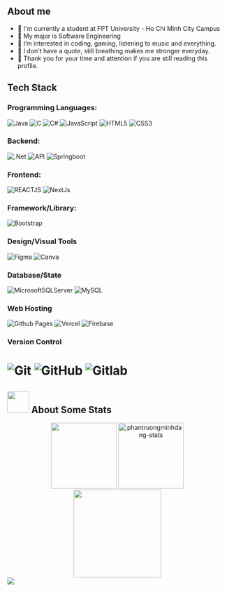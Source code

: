 ## About me
- 🏫 I'm currently a student at FPT University - Ho Chi Minh City Campus
- 📖 My major is Software Engineering
- 👀 I’m interested in coding, gaming, listening to music and everything.
- 💞️ I don't have a quote, still breathing makes me stronger everyday.
- 🎁 Thank you for your time and attention if you are still reading this profile.
## Tech Stack
### Programming Languages:
 ![Java](https://img.shields.io/badge/java-%23323330.svg?style=for-the-badge&logo=java&logoColor=white) 
 ![C](https://img.shields.io/badge/c-%23323330.svg?style=for-the-badge&logo=c&logoColor=white) 
 ![C#](https://img.shields.io/badge/c%23-%23323330.svg?style=for-the-badge&logo=c-sharp&logoColor=white)
 ![JavaScript](https://img.shields.io/badge/javascript-%23323330.svg?style=for-the-badge&logo=javascript)
 ![HTML5](https://img.shields.io/badge/html5-%23323330.svg?style=for-the-badge&logo=html5&logoColor=white) 
 ![CSS3](https://img.shields.io/badge/css3-%23323330.svg?style=for-the-badge&logo=css3&logoColor=white) 
### Backend:
 ![.Net](https://img.shields.io/badge/.NET-%23323330?style=for-the-badge&logo=.net&logoColor=white) 
 ![API](https://img.shields.io/badge/API-%23323330?style=for-the-badge&logo=fastapi&logoColor=white)
 ![Springboot](https://img.shields.io/badge/SpringBoot-%23323330?style=for-the-badge&logo=Spring&logoColor=white)
### Frontend:
 ![REACTJS](https://img.shields.io/badge/-ReactJs-61DAFB?logo=react&logoColor=white&style=for-the-badge)
 ![NextJs](https://img.shields.io/badge/next.js-000000?style=for-the-badge&logo=nextdotjs&logoColor=white)
### Framework/Library:
 ![Bootstrap](https://img.shields.io/badge/bootstrap-%23323330.svg?style=for-the-badge&logo=bootstrap&logoColor=white) 
### Design/Visual Tools
 ![Figma](https://img.shields.io/badge/figma-%23323330.svg?style=for-the-badge&logo=figma&logoColor=white) 
 ![Canva](https://img.shields.io/badge/canva-%23323330.svg?style=for-the-badge&logo=canva&logoColor=white)
### Database/State
 ![MicrosoftSQLServer](https://img.shields.io/badge/Microsoft%20SQL%20Sever-%23323330?style=for-the-badge&logo=microsoft%20sql%20server&logoColor=white) 
 ![MySQL](https://shields.io/badge/My%20SQL-%23323330?logo=mysql&style=for-the-badge&logoColor=white)
### Web Hosting
 ![Github Pages](https://img.shields.io/badge/Github%20Pages-%23323330?style=for-the-badge&logo=github%20pages&logoColor=white) 
 ![Vercel](https://img.shields.io/badge/Vercel-000000?style=for-the-badge&logo=vercel&logoColor=white)
 ![Firebase](https://img.shields.io/badge/firebase-ffca28?style=for-the-badge&logo=firebase&logoColor=black)
### Version Control
 ![Git](https://img.shields.io/badge/git-%23323330.svg?style=for-the-badge&logo=git&logoColor=white) 
 ![GitHub](https://img.shields.io/badge/github-%23121011.svg?style=for-the-badge&logo=github&logoColor=white)
 ![Gitlab](https://img.shields.io/badge/gitlab-%23121011.svg?style=for-the-badge&logo=gitlab)
=======
## <img src="https://media0.giphy.com/media/cNZqrH5IzOG0xrlWks/giphy.gif?cid=ecf05e47map255q427en9uprqc1sb0unjq5k4fnqg5pmhhs4&rid=giphy.gif&ct=s" width="50px" height="50px"> About Some Stats
<div align="center">
<img height="150em" src="https://github-readme-stats.vercel.app/api/top-langs/?username=phantruongminhdang&layout=compact&show_icon=true&theme=algolia%22%20alt=%22phantruongminhdang-langs"/>
<img height="150em" src="https://github-readme-stats.vercel.app/api/?username=phantruongminhdang&layout=compact&show_icon=true&theme=algolia" alt="phantruongminhdang-stats"/>
</div>
<div align="center">
  <img height="200em" src="http://github-readme-streak-stats.herokuapp.com?user=phantruongminhdang&theme=algolia&background=0d1117&hide_border=true" />
</div>
<a href="https://visitcount.itsvg.in">
  <img src="https://visitcount.itsvg.in/api?id=phantruongminhdang&label=Profile%20Views&icon=5&pretty=false" />
</a>
